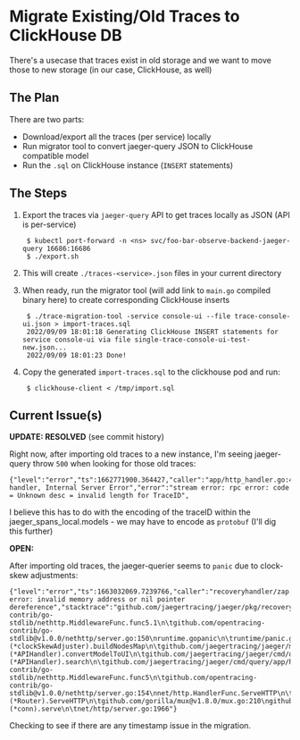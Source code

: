 # Migrate Existing/Old Traces to ClickHouse DB

There's a usecase that traces exist in old storage and we want to move those to new storage (in our case, ClickHouse, as well)

## The Plan

There are two parts:
-  Download/export all the traces (per service) locally
-  Run migrator tool to convert jaeger-query JSON to ClickHouse compatible model
-  Run the `.sql` on ClickHouse instance (`INSERT` statements)

## The Steps

1. Export the traces via `jaeger-query` API to get traces locally as JSON (API is per-service)

        $ kubectl port-forward -n <ns> svc/foo-bar-observe-backend-jaeger-query 16686:16686
        $ ./export.sh

2. This will create `./traces-<service>.json` files in your current directory
3. When ready, run the migrator tool (will add link to `main.go` compiled binary here) to create corresponding ClickHouse inserts

        $ ./trace-migration-tool -service console-ui --file trace-console-ui.json > import-traces.sql
        2022/09/09 18:01:18 Generating ClickHouse INSERT statements for service console-ui via file single-trace-console-ui-test-new.json...
        2022/09/09 18:01:23 Done! 

4. Copy the generated `import-traces.sql` to the clickhouse pod and run:

        $ clickhouse-client < /tmp/import.sql

## Current Issue(s)

**UPDATE: RESOLVED** (see commit history)

Right now, after importing old traces to a new instance, I'm seeing jaeger-query throw `500` when looking for those old traces:

```
{"level":"error","ts":1662771900.364427,"caller":"app/http_handler.go:487","msg":"HTTP handler, Internal Server Error","error":"stream error: rpc error: code = Unknown desc = invalid length for TraceID",
```

I believe this has to do with the encoding of the traceID within the jaeger_spans_local.models -  we may have to encode as `protobuf` (I'll dig this further)

**OPEN:**

After importing old traces, the jaeger-querier seems to `panic` due to clock-skew adjustments:

```
{"level":"error","ts":1663032069.7239766,"caller":"recoveryhandler/zap.go:33","msg":"runtime error: invalid memory address or nil pointer dereference","stacktrace":"github.com/jaegertracing/jaeger/pkg/recoveryhandler.zapRecoveryWrapper.Println\n\tgithub.com/jaegertracing/jaeger/pkg/recoveryhandler/zap.go:33\ngithub.com/gorilla/handlers.recoveryHandler.log\n\tgithub.com/gorilla/handlers@v1.5.1/recovery.go:83\ngithub.com/gorilla/handlers.recoveryHandler.ServeHTTP.func1\n\tgithub.com/gorilla/handlers@v1.5.1/recovery.go:74\nruntime.gopanic\n\truntime/panic.go:838\ngithub.com/opentracing-contrib/go-stdlib/nethttp.MiddlewareFunc.func5.1\n\tgithub.com/opentracing-contrib/go-stdlib@v1.0.0/nethttp/server.go:150\nruntime.gopanic\n\truntime/panic.go:838\nruntime.panicmem\n\truntime/panic.go:220\nruntime.sigpanic\n\truntime/signal_unix.go:818\ngithub.com/jaegertracing/jaeger/model/adjuster.hostKey\n\tgithub.com/jaegertracing/jaeger/model/adjuster/clockskew.go:83\ngithub.com/jaegertracing/jaeger/model/adjuster.(*clockSkewAdjuster).buildNodesMap\n\tgithub.com/jaegertracing/jaeger/model/adjuster/clockskew.go:111\ngithub.com/jaegertracing/jaeger/model/adjuster.ClockSkew.func1\n\tgithub.com/jaegertracing/jaeger/model/adjuster/clockskew.go:43\ngithub.com/jaegertracing/jaeger/model/adjuster.Func.Adjust\n\tgithub.com/jaegertracing/jaeger/model/adjuster/adjuster.go:36\ngithub.com/jaegertracing/jaeger/model/adjuster.sequence.Adjust\n\tgithub.com/jaegertracing/jaeger/model/adjuster/adjuster.go:62\ngithub.com/jaegertracing/jaeger/cmd/query/app/querysvc.QueryService.Adjust\n\tgithub.com/jaegertracing/jaeger/cmd/query/app/querysvc/query_service.go:118\ngithub.com/jaegertracing/jaeger/cmd/query/app.(*APIHandler).convertModelToUI\n\tgithub.com/jaegertracing/jaeger/cmd/query/app/http_handler.go:353\ngithub.com/jaegertracing/jaeger/cmd/query/app.(*APIHandler).search\n\tgithub.com/jaegertracing/jaeger/cmd/query/app/http_handler.go:243\nnet/http.HandlerFunc.ServeHTTP\n\tnet/http/server.go:2084\ngithub.com/opentracing-contrib/go-stdlib/nethttp.MiddlewareFunc.func5\n\tgithub.com/opentracing-contrib/go-stdlib@v1.0.0/nethttp/server.go:154\nnet/http.HandlerFunc.ServeHTTP\n\tnet/http/server.go:2084\nnet/http.HandlerFunc.ServeHTTP\n\tnet/http/server.go:2084\ngithub.com/gorilla/mux.(*Router).ServeHTTP\n\tgithub.com/gorilla/mux@v1.8.0/mux.go:210\ngithub.com/jaegertracing/jaeger/cmd/query/app.additionalHeadersHandler.func1\n\tgithub.com/jaegertracing/jaeger/cmd/query/app/additional_headers_handler.go:28\nnet/http.HandlerFunc.ServeHTTP\n\tnet/http/server.go:2084\ngithub.com/gorilla/handlers.CompressHandlerLevel.func1\n\tgithub.com/gorilla/handlers@v1.5.1/compress.go:141\nnet/http.HandlerFunc.ServeHTTP\n\tnet/http/server.go:2084\ngithub.com/gorilla/handlers.recoveryHandler.ServeHTTP\n\tgithub.com/gorilla/handlers@v1.5.1/recovery.go:78\nnet/http.serverHandler.ServeHTTP\n\tnet/http/server.go:2916\nnet/http.(*conn).serve\n\tnet/http/server.go:1966"}
``` 

Checking to see if there are any timestamp issue in the migration.
